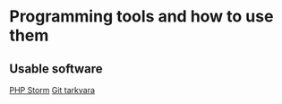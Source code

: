 # Programming tools and how to use them
## Usable software

[PHP Storm](https://www.jetbrains.com/phpstorm/specials/phpstorm/phpstorm.html?gclid=EAIaIQobChMIj4OhrtLx3gIVDYuyCh20LQU8EAAYASAAEgKPKvD_BwE&gclsrc=aw.ds)
[Git tarkvara](https://git-scm.com/downloads)
